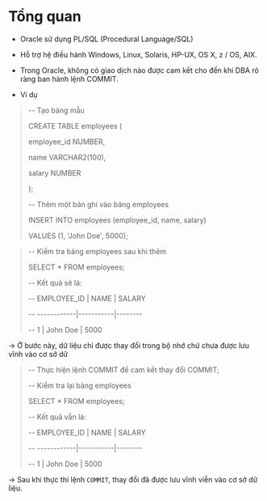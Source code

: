 # Tổng quan #

- Oracle sử dụng PL/SQL (Procedural Language/SQL)
- Hỗ trợ hệ điều hành Windows, Linux, Solaris, HP-UX, OS X, z / OS, AIX.
- Trong Oracle, không có giao dịch nào được cam kết cho đến khi DBA rõ ràng ban hành lệnh COMMIT.

- Ví dụ

>-- Tạo bảng mẫu
>
>CREATE TABLE employees (
>
>   employee_id NUMBER,
>
>    name VARCHAR2(100),
>
>    salary NUMBER
>
>);
>
>-- Thêm một bản ghi vào bảng employees
>
>INSERT INTO employees (employee_id, name, salary)
>
>VALUES (1, 'John Doe', 5000);

>-- Kiểm tra bảng employees sau khi thêm
>
>SELECT * FROM employees;
>
>-- Kết quả sẽ là:
>
>-- EMPLOYEE_ID | NAME      | SALARY
>
>-- ------------|-----------|--------
>
>-- 1           | John Doe  | 5000

-> Ở bước này, dữ liệu chỉ được thay đổi trong bộ nhớ chứ chưa được lưu vĩnh  vào cơ sở dữ 

>-- Thực hiện lệnh COMMIT để cam kết thay đổi
>COMMIT;
>
>-- Kiểm tra lại bảng employees
>
>SELECT * FROM employees;
>
>-- Kết quả vẫn là:
>
>-- EMPLOYEE_ID | NAME      | SALARY
>
>-- ------------|-----------|--------
>
>-- 1           | John Doe  | 5000

-> Sau khi thực thi lệnh `COMMIT`, thay đổi đã được lưu vĩnh viễn vào cơ sở dữ liệu.

